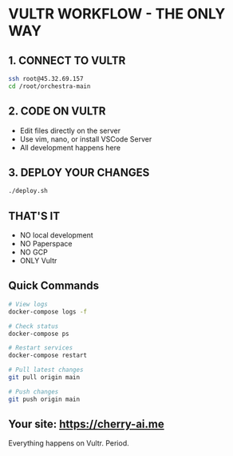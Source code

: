 # VULTR WORKFLOW - THE ONLY WAY

## 1. CONNECT TO VULTR
```bash
ssh root@45.32.69.157
cd /root/orchestra-main
```

## 2. CODE ON VULTR
- Edit files directly on the server
- Use vim, nano, or install VSCode Server
- All development happens here

## 3. DEPLOY YOUR CHANGES
```bash
./deploy.sh
```

## THAT'S IT

- NO local development
- NO Paperspace
- NO GCP
- ONLY Vultr

## Quick Commands

```bash
# View logs
docker-compose logs -f

# Check status
docker-compose ps

# Restart services
docker-compose restart

# Pull latest changes
git pull origin main

# Push changes
git push origin main
```

## Your site: https://cherry-ai.me

Everything happens on Vultr. Period.
